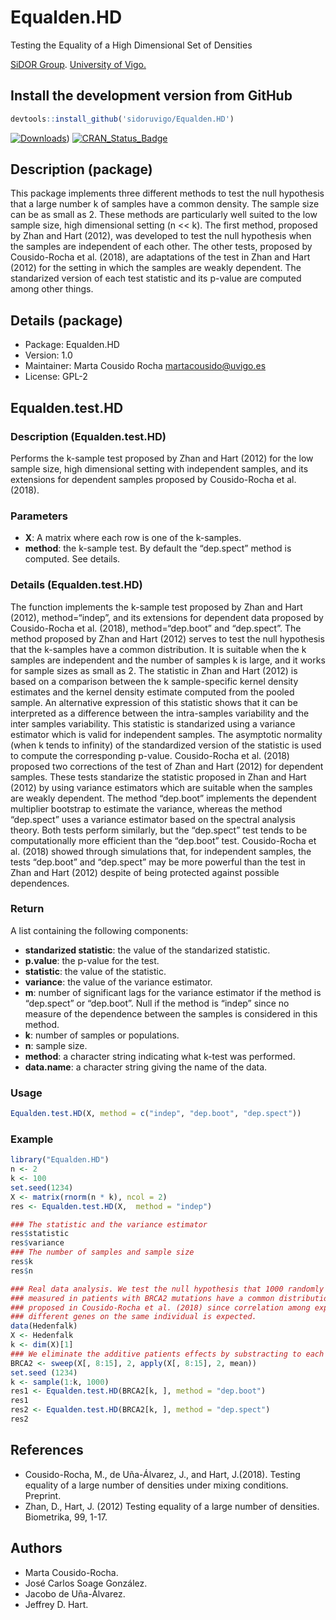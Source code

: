 # Equalden.HD
Testing the Equality of a High Dimensional Set of Densities

[SiDOR Group](http://sidor.uvigo.es/en/). [University of Vigo.](http://uvigo.gal/)

## Install the development version from GitHub
```r
devtools::install_github('sidoruvigo/Equalden.HD')
```

[![Downloads](http://cranlogs.r-pkg.org/badges/DTDA.ni)](https://cran.r-project.org/package=Equalden.HD))
 [![CRAN_Status_Badge](http://www.r-pkg.org/badges/version/DTDA.ni)](https://cran.r-project.org/package=Equalden.HD)
 
 
## Description (package)
This package implements three different methods to test the null hypothesis that a large number k of samples have a common density. The sample size can be as small as 2. These methods are particularly well suited to the low sample size, high dimensional setting (n << k). The first method, proposed by Zhan and Hart (2012), was developed to test the null hypothesis when the samples are independent of each other. The other tests, proposed by Cousido-Rocha et al. (2018), are adaptations of the test in Zhan and Hart (2012) for the setting in which the samples are weakly dependent. The standarized version of each test statistic and its p-value are computed among other things.

## Details (package)
+ Package: Equalden.HD
+ Version: 1.0
+ Maintainer: Marta Cousido Rocha martacousido@uvigo.es
+ License: GPL-2

## Equalden.test.HD

### Description (Equalden.test.HD)

Performs the k-sample test proposed by Zhan and Hart (2012) for the low sample size, high dimensional setting with independent samples, and its extensions for dependent samples proposed by Cousido-Rocha et al. (2018).

### Parameters
+ **X**: A matrix where each row is one of the k-samples.
+ **method**: the k-sample test. By default the “dep.spect” method is computed. See details.

### Details (Equalden.test.HD)
The function implements the k-sample test proposed by Zhan and Hart (2012), method=“indep”, and its extensions for dependent data proposed by Cousido-Rocha et al. (2018), method=“dep.boot” and “dep.spect”. The method proposed by Zhan and Hart (2012) serves to test the null hypothesis that the k-samples have a common distribution. It is suitable when the k samples are independent and the number of samples k is large, and it works for sample sizes as small as 2. The statistic in Zhan and Hart (2012) is based on a comparison between the k sample-specific kernel density estimates and the kernel density estimate computed from the pooled sample. An alternative expression of this statistic shows that it can be interpreted as a difference between the intra-samples variability and the inter samples variability. This statistic is standarized using a variance estimator which is valid for independent samples. The asymptotic normality (when k tends to infinity) of the standardized version of the statistic is used to compute the corresponding p-value. Cousido-Rocha et al. (2018) proposed two corrections of the test of Zhan and Hart (2012) for dependent samples. These tests standarize the statistic proposed in Zhan and Hart (2012) by using variance estimators which are suitable when the samples are weakly dependent. The method “dep.boot” implements the dependent multiplier bootstrap to estimate the variance, whereas the method “dep.spect” uses a variance estimator based on the spectral analysis theory. Both tests perform similarly, but the “dep.spect” test tends to be computationally more efficient than the “dep.boot” test. Cousido-Rocha et al. (2018) showed through simulations that, for independent samples, the tests “dep.boot” and “dep.spect” may be more powerful than the test in Zhan and Hart (2012) despite of being protected against possible dependences.

### Return
 A list containing the following components:
+ **standarized statistic**: the value of the standarized statistic.
+ **p.value**: the p-value for the test.
+ **statistic**: the value of the statistic.
+ **variance**: the value of the variance estimator.
+ **m**: number of significant lags for the variance estimator if the method is “dep.spect” or “dep.boot”. Null if the method is “indep” since no measure of the dependence between the samples is considered in this method.
+ **k**: number of samples or populations.
+ **n**: sample size.
+ **method**: a character string indicating what k-test was performed.
+ **data.name**: a character string giving the name of the data.


### Usage
```r
Equalden.test.HD(X, method = c("indep", "dep.boot", "dep.spect"))
```

### Example
```r
library("Equalden.HD")
n <- 2
k <- 100
set.seed(1234)
X <- matrix(rnorm(n * k), ncol = 2)
res <- Equalden.test.HD(X,  method = "indep")

### The statistic and the variance estimator
res$statistic
res$variance
### The number of samples and sample size
res$k
res$n

### Real data analysis. We test the null hypothesis that 1000 randomly selected genes
### measured in patients with BRCA2 mutations have a common distribution. We use the test
### proposed in Cousido-Rocha et al. (2018) since correlation among expression levels of
### different genes on the same individual is expected.
data(Hedenfalk)
X <- Hedenfalk
k <- dim(X)[1]
### We eliminate the additive patients effects by substracting to each column its sample mean.
BRCA2 <- sweep(X[, 8:15], 2, apply(X[, 8:15], 2, mean))
set.seed (1234)
k <- sample(1:k, 1000)
res1 <- Equalden.test.HD(BRCA2[k, ], method = "dep.boot")
res1
res2 <- Equalden.test.HD(BRCA2[k, ], method = "dep.spect")
res2
```

## References
+ Cousido-Rocha, M., de Uña-Álvarez, J., and Hart, J.(2018). Testing equality of a large number of densities under mixing conditions. Preprint.
+ Zhan, D., Hart, J. (2012) Testing equality of a large number of densities. Biometrika, 99, 1-17.


## Authors
+ Marta Cousido-Rocha.
+ José Carlos Soage González.
+ Jacobo de Uña-Álvarez.
+ Jeffrey D. Hart.
